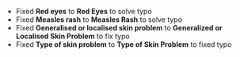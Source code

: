 - Fixed **Red eyes** to **Red Eyes** to solve typo
- Fixed **Measles rash** to **Measles Rash** to solve typo
- Fixed **Generalised or localised skin problem** to **Generalized or Localised Skin Problem** to fix typo
- Fixed **Type of skin problem** to **Type of Skin Problem** to fixed typo